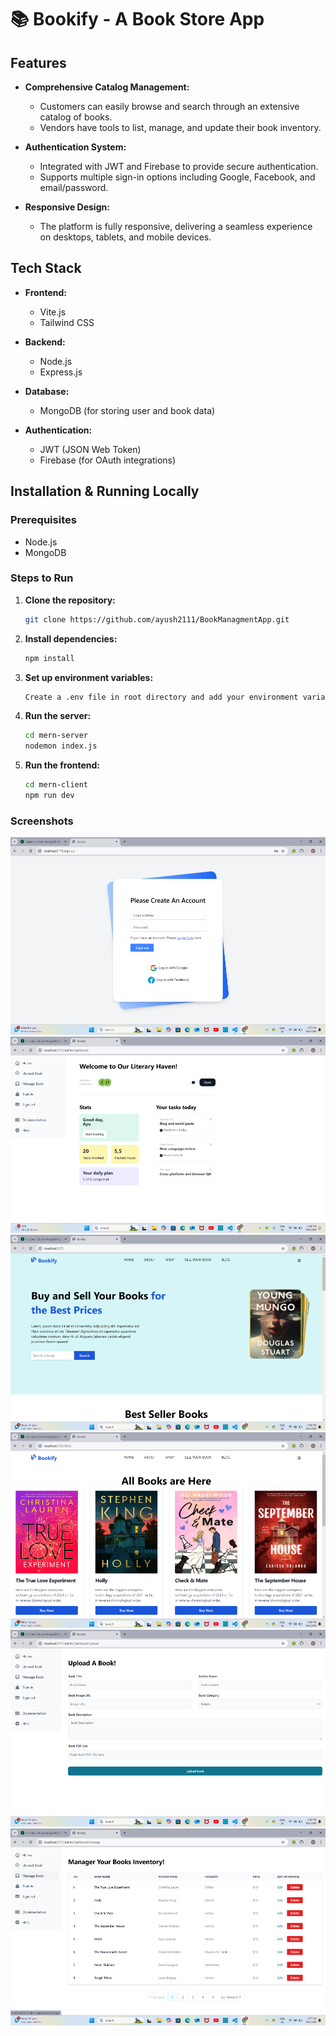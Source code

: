 # 📚 Bookify - A Book Store App


## Features

- **Comprehensive Catalog Management:** 
  - Customers can easily browse and search through an extensive catalog of books.
  - Vendors have tools to list, manage, and update their book inventory.

- **Authentication System:**
  - Integrated with JWT and Firebase to provide secure authentication.
  - Supports multiple sign-in options including Google, Facebook, and email/password.
 
- **Responsive Design:**
  - The platform is fully responsive, delivering a seamless experience on desktops, tablets, and mobile devices.


## Tech Stack

- **Frontend:** 
  - Vite.js
  - Tailwind CSS

- **Backend:** 
  - Node.js
  - Express.js

- **Database:** 
  - MongoDB (for storing user and book data)

- **Authentication:** 
  - JWT (JSON Web Token)
  - Firebase (for OAuth integrations)

## Installation & Running Locally

### Prerequisites

- Node.js 
- MongoDB

### Steps to Run

1. **Clone the repository:**
    ```bash
   git clone https://github.com/ayush2111/BookManagmentApp.git
   ```

2. **Install dependencies:**
    ```bash
    npm install
    ```
3. **Set up environment variables:**
   ```bash
   Create a .env file in root directory and add your environment variables
   ```
4. **Run the server:**
   ```bash
   cd mern-server
   nodemon index.js
   ```
5. **Run the frontend:**
   ```bash
   cd mern-client
   npm run dev
   ```

### Screenshots


![Screenshot 2024-09-01 155735.png](https://github.com/ayush2111/BookManagmentApp/blob/main/Bookify/Screenshot%202024-09-01%20155735.png)
![Bookify/Screenshot 2024-09-01 155453.png](https://github.com/ayush2111/BookManagmentApp/blob/main/Bookify/Screenshot%202024-09-01%20155453.png)
![Bookify/Screenshot 2024-09-01 155553.png](https://github.com/ayush2111/BookManagmentApp/blob/main/Bookify/Screenshot%202024-09-01%20155553.png)
![Bookify/Screenshot 2024-09-01 155620.png](https://github.com/ayush2111/BookManagmentApp/blob/main/Bookify/Screenshot%202024-09-01%20155620.png)
![Bookify/Screenshot 2024-09-01 155703.png](https://github.com/ayush2111/BookManagmentApp/blob/main/Bookify/Screenshot%202024-09-01%20155703.png)
![Bookify/Screenshot 2024-09-01 155717.png](https://github.com/ayush2111/BookManagmentApp/blob/main/Bookify/Screenshot%202024-09-01%20155717.png)

